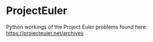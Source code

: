 # ProjectEuler
Python workings of the Project Euler problems found here: 
https://projecteuler.net/archives


